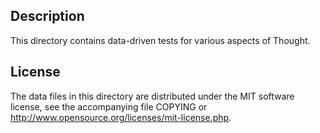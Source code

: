 Description
------------

This directory contains data-driven tests for various aspects of Thought.

License
--------

The data files in this directory are distributed under the MIT software
license, see the accompanying file COPYING or
http://www.opensource.org/licenses/mit-license.php.

